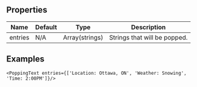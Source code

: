 
## Properties

Name          | Default     |  Type          | Description
--------------|-------------|----------------|-----------------------------------
entries         | N/A       | Array(strings) | Strings that will be popped.

## Examples
```
<PoppingText entries={['Location: Ottawa, ON', 'Weather: Snowing', 'Time: 2:00PM']}/>
```
![]()
